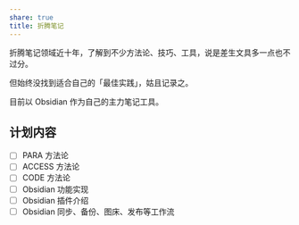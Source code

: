 ```yaml
---
share: true
title: 折腾笔记
---
```


折腾笔记领域近十年，了解到不少方法论、技巧、工具，说是差生文具多一点也不过分。

但始终没找到适合自己的「最佳实践」，姑且记录之。

目前以 Obsidian 作为自己的主力笔记工具。

## 计划内容

- [ ] PARA 方法论
- [ ] ACCESS 方法论
- [ ] CODE 方法论
- [ ] Obsidian 功能实现
- [ ] Obsidian 插件介绍
- [ ] Obsidian 同步、备份、图床、发布等工作流
